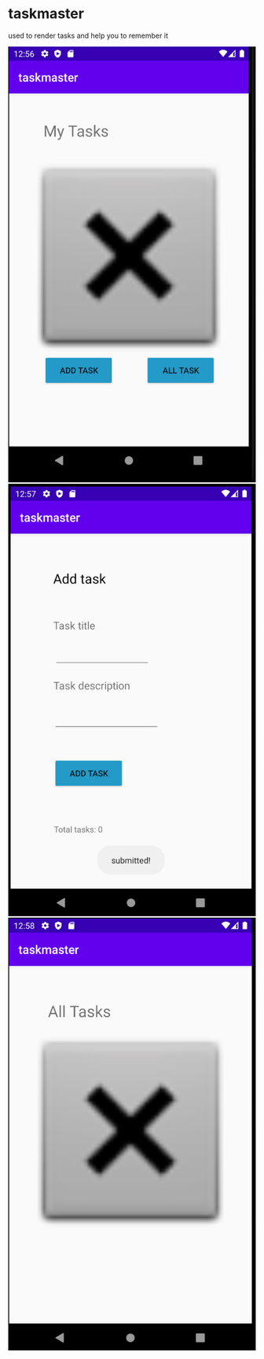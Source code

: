 # taskmaster
used to render tasks and help you to remember it

![image description](screenshots/1.png)
![image description](screenshots/2.png)
![image description](screenshots/3.png)
